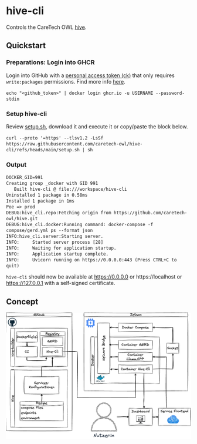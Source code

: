# hive-cli

Controls the CareTech OWL [hive](https://github.com/caretech-owl/hive).

## Quickstart

### Preparations: Login into GHCR

Login into GitHub with a [personal access token (ck)](https://github.com/settings/tokens) that only requires `write:packages` permissions.
Find more info [here](https://docs.github.com/en/packages/working-with-a-github-packages-registry/working-with-the-container-registry#authenticating-to-the-container-registry).

```shell
echo "<github_token>" | docker login ghcr.io -u USERNAME --password-stdin
```

### Setup hive-cli

Review [setup.sh](https://raw.githubusercontent.com/caretech-owl/hive-cli/refs/heads/main/setup.sh), download it and execute it or copy/paste the block below.

```shell
curl --proto '=https' --tlsv1.2 -LsSf https://raw.githubusercontent.com/caretech-owl/hive-cli/refs/heads/main/setup.sh | sh
```

### Output

```shell
DOCKER_GID=991
Creating group _docker with GID 991
   Built hive-cli @ file:///workspace/hive-cli
Uninstalled 1 package in 0.58ms
Installed 1 package in 1ms
Poe => prod
DEBUG:hive_cli.repo:Fetching origin from https://github.com/caretech-owl/hive.git
DEBUG:hive_cli.docker:Running command: docker-compose -f compose/gerd.yml ps --format json
INFO:hive_cli.server:Starting server.
INFO:     Started server process [28]
INFO:     Waiting for application startup.
INFO:     Application startup complete.
INFO:     Uvicorn running on https://0.0.0.0:443 (Press CTRL+C to quit)
```

`hive-cli` should now be available at https://0.0.0.0 or https://localhost or https://127.0.0.1 with a self-signed certificate.

## Concept

![](concepts/overview.png)